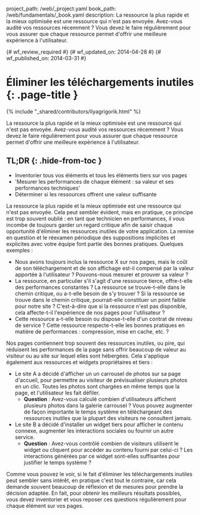 project_path: /web/_project.yaml
book_path: /web/fundamentals/_book.yaml
description: La ressource la plus rapide et la mieux optimisée est une ressource qui n'est pas envoyée. Avez-vous audité vos ressources récemment ? Vous devez le faire régulièrement pour vous assurer que chaque ressource permet d'offrir une meilleure expérience à l'utilisateur.

{# wf_review_required #}
{# wf_updated_on: 2014-04-28 #}
{# wf_published_on: 2014-03-31 #}

# Éliminer les téléchargements inutiles {: .page-title }

{% include "_shared/contributors/ilyagrigorik.html" %}



La ressource la plus rapide et la mieux optimisée est une ressource qui n'est pas envoyée. Avez-vous audité vos ressources récemment ? Vous devez le faire régulièrement pour vous assurer que chaque ressource permet d'offrir une meilleure expérience à l'utilisateur.


## TL;DR {: .hide-from-toc }
- Inventorier tous vos éléments et tous les éléments tiers sur vos pages
- 'Mesurer les performances de chaque élément : sa valeur et ses performances techniques'
- Déterminer si les ressources offrent une valeur suffisante


La ressource la plus rapide et la mieux optimisée est une ressource qui n'est pas envoyée. Cela peut sembler évident, mais en pratique, ce principe est trop souvent oublié : en tant que technicien en performances, il vous incombe de toujours garder un regard critique afin de saisir chaque opportunité d'éliminer les ressources inutiles de votre application. La remise en question et le réexamen périodique des suppositions implicites et explicites avec votre équipe font partie des bonnes pratiques. Quelques exemples :

* Nous avons toujours inclus la ressource X sur nos pages, mais le coût de son téléchargement et de son affichage est-il compensé par la valeur apportée à l'utilisateur ? Pouvons-nous mesurer et prouver sa valeur ?
* La ressource, en particulier s'il s'agit d'une ressource tierce, offre-t-elle des performances constantes ? La ressource se trouve-t-elle dans le chemin critique, ou a-t-elle besoin de s'y trouver ? Si la ressource se trouve dans le chemin critique, pourrait-elle constituer un point faible pour notre site ? C'est-à-dire que si la ressource n'est pas disponible, cela affecte-t-il l'expérience de nos pages pour l'utilisateur ?
* Cette ressource a-t-elle besoin ou dispose-t-elle d'un contrat de niveau de service ? Cette ressource respecte-t-elle les bonnes pratiques en matière de performances : compression, mise en cache, etc. ?

Nos pages contiennent trop souvent des ressources inutiles, ou pire, qui réduisent les performances de la page sans offrir beaucoup de valeur au visiteur ou au site sur lequel elles sont hébergées. Cela s'applique également aux ressources et widgets propriétaires et tiers :

* Le site A a décidé d'afficher un un carrousel de photos sur sa page d'accueil, pour permettre au visiteur de prévisualiser plusieurs photos en un clic. Toutes les photos sont chargées en même temps que la page, et l'utilisateur les fait défiler.
    * **Question** : Avez-vous calculé combien d'utilisateurs affichent plusieurs photos dans la galerie carrousel ? Vous pouvez augmenter de façon importante le temps système en téléchargeant des ressources inutiles que la plupart des visiteurs ne consultent jamais.
* Le site B a décidé d'installer un widget tiers pour afficher le contenu connexe, augmenter les interactions sociales ou fournir un autre service.
    * **Question** : Avez-vous contrôlé combien de visiteurs utilisent le widget ou cliquent pour accéder au contenu fourni par celui-ci ? Les interactions générées par ce widget sont-elles suffisantes pour justifier le temps système ?

Comme vous pouvez le voir, si le fait d'éliminer les téléchargements inutiles peut sembler sans intérêt, en pratique c'est tout le contraire, car cela demande souvent beaucoup de réflexion et de mesures pour prendre la décision adaptée. En fait, pour obtenir les meilleurs résultats possibles, vous devez inventorier et vous reposer ces questions régulièrement pour chaque élément sur vos pages.



